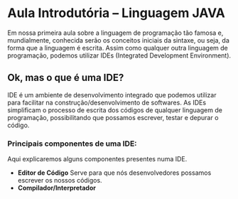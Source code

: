 # Aula Introdutória – Linguagem JAVA

Em nossa primeira aula sobre a linguagem de programação tão famosa e, mundialmente, conhecida serão os conceitos iniciais da sintaxe, ou seja, da forma que a linguagem é escrita.  Assim como qualquer outra linguagem de programação, podemos utilizar IDEs (Integrated Development Environment). 

## Ok, mas o que é uma IDE?

IDE é um ambiente de desenvolvimento integrado que podemos utilizar para facilitar na construção/desenvolvimento de softwares. As IDEs simplificam o processo de escrita dos códigos de qualquer linguagem de programação, possibilitando que possamos escrever, testar e depurar o código.

### Principais componentes de uma IDE:
Aqui explicaremos alguns componentes presentes numa IDE.
- **Editor de Código**
  Serve para que nós desenvolvedores possamos escrever os nossos códigos.
- **Compilador/Interpretador**
